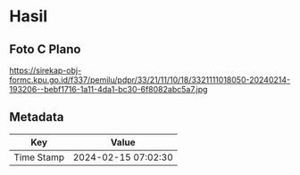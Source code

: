 # Hasil

## Foto C Plano

https://sirekap-obj-formc.kpu.go.id/f337/pemilu/pdpr/33/21/11/10/18/3321111018050-20240214-193206--bebf1716-1a11-4da1-bc30-6f8082abc5a7.jpg


## Metadata

| Key        | Value               |
| ---------- | ------------------- |
| Time Stamp | 2024-02-15 07:02:30 |




